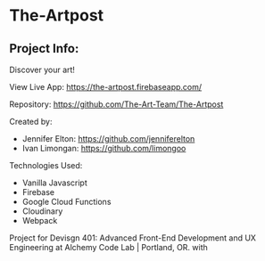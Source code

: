 # The-Artpost

## Project Info:

Discover your art!

View Live App: https://the-artpost.firebaseapp.com/

Repository: https://github.com/The-Art-Team/The-Artpost

Created by:
- Jennifer Elton: https://github.com/jenniferelton
- Ivan Limongan: https://github.com/limongoo

Technologies Used:
- Vanilla Javascript
- Firebase
- Google Cloud Functions
- Cloudinary
- Webpack

Project for Devisgn 401: Advanced Front-End Development and UX Engineering at Alchemy Code Lab | Portland, OR. with